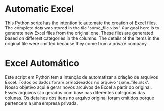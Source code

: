 # Automatic Excel

This Python script has the intention to automate the creation of Excel files. The complete data was stored in the file 'some_file.xlsx.' Our goal here is to generate new Excel files from the original one. These files are generated based on different categories in the columns. The details of the items in the original file were omitted because they come from a private company.

# Excel Automático

Este script em Python tem a intenção de automatizar a criação de arquivos Excel. Todos os dados foram armazenados no arquivo 'some_file.xlsx'. Nosso objetivo aqui é gerar novos arquivos de Excel a partir do original. Esses arquivos são gerados com base nas diferentes categorias das colunas. Os detalhes dos itens no arquivo original foram omitidos porque pertencem a uma empresa privada.
